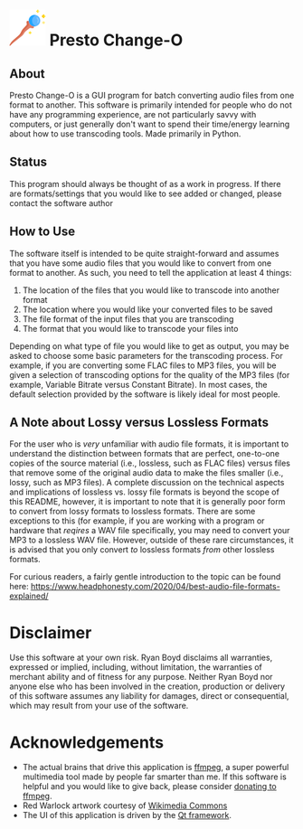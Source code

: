 # ![Magic!](https://github.com/Red-Warlock/Presto-Change-O/blob/main/resources/images/magic-wand-64x64.png) Presto Change-O

## About
 Presto Change-O is a GUI program for batch converting audio files from one format to another. This software is primarily intended for people who do not have any programming experience, are not particularly savvy with computers, or just generally don't want to spend their time/energy learning about how to use transcoding tools. Made primarily in Python.

## Status
This program should always be thought of as a work in progress. If there are formats/settings that you would like to see added or changed, please contact the software author

## How to Use
The software itself is intended to be quite straight-forward and assumes that you have some audio files that you would like to convert from one format to another. As such, you need to tell the application at least 4 things:

1. The location of the files that you would like to transcode into another format
2. The location where you would like your converted files to be saved
3. The file format of the input files that you are transcoding
4. The format that you would like to transcode your files into

Depending on what type of file you would like to get as output, you may be asked to choose some basic parameters for the transcoding process. For example, if you are converting some FLAC files to MP3 files, you will be given a selection of transcoding options for the quality of the MP3 files (for example, Variable Bitrate versus Constant Bitrate). In most cases, the default selection provided by the software is likely ideal for most people.

## A Note about Lossy versus Lossless Formats

For the user who is *very* unfamiliar with audio file formats, it is important to understand the distinction between formats that are perfect, one-to-one copies of the source material (i.e., lossless, such as FLAC files) versus files that remove some of the original audio data to make the files smaller (i.e., lossy, such as MP3 files). A complete discussion on the technical aspects and implications of lossless vs. lossy file formats is beyond the scope of this README, however, it is important to note that it is generally poor form to convert from lossy formats to lossless formats. There are some exceptions to this (for example, if you are working with a program or hardware that *reqires* a WAV file specifically, you may need to convert your MP3 to a lossless WAV file. However, outside of these rare circumstances, it is advised that you only convert *to* lossless formats *from* other lossless formats.

For curious readers, a fairly gentle introduction to the topic can be found here:
https://www.headphonesty.com/2020/04/best-audio-file-formats-explained/

# Disclaimer

Use this software at your own risk. Ryan Boyd disclaims all warranties, expressed or implied, including, without limitation, the warranties of merchant ability and of fitness for any purpose. Neither Ryan Boyd nor anyone else who has been involved in the creation, production or delivery of this software assumes any liability for damages, direct or consequential, which may result from your use of the software.

# Acknowledgements
 - The actual brains that drive this application is [ffmpeg](https://ffmpeg.org/), a super powerful multimedia tool made by people far smarter than me. If this software is helpful and you would like to give back, please consider [donating to ffmpeg](https://ffmpeg.org/donations.html).
 - Red Warlock artwork courtesy of [Wikimedia Commons](https://en.wikipedia.org/wiki/File:Grand_Warlock_of_Wikipedia.png)
 - The UI of this application is driven by the [Qt framework](https://www.qt.io/).